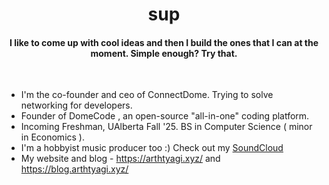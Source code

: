 <h1 align="center">sup</h1>
<h4 align="center">I like to come up with cool ideas and then I build the ones that I can at the moment. Simple enough? Try that. </h4>
<br>

- I'm the co-founder and ceo of ConnectDome. Trying to solve networking for developers.
- Founder of DomeCode , an open-source "all-in-one" coding platform.
- Incoming Freshman, UAlberta Fall '25. BS in Computer Science ( minor in Economics ).
- I'm a hobbyist music producer too :) Check out my [SoundCloud](https://soundcloud.com/arth-tyagi-892438955)
- My website and blog - https://arthtyagi.xyz/ and https://blog.arthtyagi.xyz/
